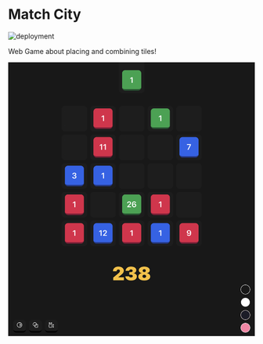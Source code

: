 # Match City

![deployment](https://github.com/DennisSmuda/match-city/actions/workflows/gh-pages.yml/badge.svg)

Web Game about placing and combining tiles!

![screenshot](./public/screenshot.png)
